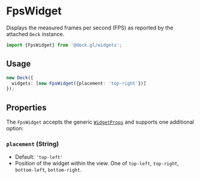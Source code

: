 # FpsWidget

Displays the measured frames per second (FPS) as reported by the attached
`Deck` instance.

```ts
import {FpsWidget} from '@deck.gl/widgets';
```

## Usage

```ts
new Deck({
  widgets: [new FpsWidget({placement: 'top-right'})]
});
```

## Properties

The `FpsWidget` accepts the generic [`WidgetProps`](./overview.md#widgetprops) and
supports one additional option:

### `placement` (String)

- Default: `'top-left'`
- Position of the widget within the view. One of `top-left`, `top-right`, `bottom-left`,
  `bottom-right`.

